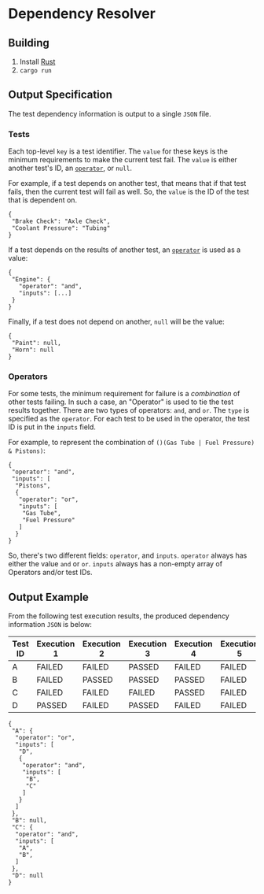 # Dependency Resolver

## Building

1. Install [Rust](https://www.rust-lang.org/)
2. `cargo run`

## Output Specification

The test dependency information is output to a single `JSON` file.

### Tests

Each top-level `key` is a test identifier. The `value` for these keys is the minimum requirements to make the
current test fail. The `value` is either another test's ID, an [`operator`](#operators), or `null`.

For example, if a test depends on another test, that means that if that test fails, then the current test will
fail as well. So, the `value` is the ID of the test that is dependent on.

```
{
 "Brake Check": "Axle Check",
 "Coolant Pressure": "Tubing"
}
```

If a test depends on the results of another test, an [`operator`](#operators) is used as a value:
```
{
 "Engine": {
   "operator": "and",
   "inputs": [...]
 }
}
```

Finally, if a test does not depend on another, `null` will be the value:

```
{
 "Paint": null,
 "Horn": null
}
```

### Operators

For some tests, the minimum requirement for failure is a _combination_ of other tests failing. In such a case, an
"Operator" is used to tie the test results together.
There are two types of operators: `and`, and `or`. The `type` is specified as the `operator`.
For each test to be used in the operator, the test ID is put in the `inputs` field.

For example, to represent the combination of `()(Gas Tube | Fuel Pressure) & Pistons)`:
```
{
 "operator": "and",
 "inputs": [
  "Pistons",
  {
   "operator": "or",
   "inputs": [
    "Gas Tube",
    "Fuel Pressure"
   ]
  }
}
```

So, there's two different fields: `operator`, and `inputs`.
`operator` always has either the value `and` or `or`.
`inputs` always has a non-empty array of Operators and/or test IDs.

## Output Example

From the following test execution results, the produced dependency information `JSON` is below:

Test ID            |Execution 1|Execution 2|Execution 3|Execution 4|Execution 5
 ----------------- | --------- | --------- | --------- | --------- | ---------
A                  |FAILED     |FAILED     |PASSED     |FAILED     |FAILED
B                  |FAILED     |PASSED     |PASSED     |PASSED     |FAILED
C                  |FAILED     |FAILED     |FAILED     |PASSED     |FAILED
D                  |PASSED     |FAILED     |PASSED     |FAILED     |FAILED

```
{
 "A": {
  "operator": "or",
  "inputs": [
   "D",
   {
    "operator": "and",
    "inputs": [
     "B",
     "C"
    ]
   }
  ]
 },
 "B": null,
 "C": {
  "operator": "and",
  "inputs": [
   "A",
   "B",
  ]
 },
 "D": null
}
```
